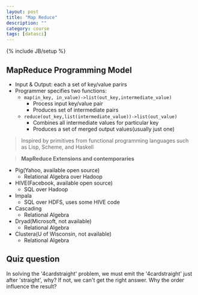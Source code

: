 ```yaml
---
layout: post
title: "Map Reduce"
description: ""
category: course
tags: [datasci]
---
```

{% include JB/setup %}

## MapReduce Programming Model

* Input & Output: each a set of key/value parirs
* Programmer specifies two functions:
    * `map(in_key, in_value)->list(out_key,intermediate_value)`
        * Process input key/value pair
        * Produces set of intermediate pairs
    * `reduce(out_key,list(intermediate_value))->list(out_value)`
        * Combines all intermediate values for particular key
        * Produces a set of merged output values(usually just one)


>Inspired by primitives from functional programming languages such as Lisp, Scheme, and Haskell

> **MapReduce Extensions and contemporaries**

* Pig(Yahoo, available open source) 
    * Relational Algebra over Hadoop
* HIVE(Facebook, available open source)
    * SQL over Hadoop
* Impala
    * SQL over HDFS, uses some HIVE code
* Cascading
    * Relational Algebra
* Dryad(Microsoft, not available)
    * Relational Algebra
* Clustera(U of Wisconsin, not available)
    * Relational Algebra

## Quiz question

In solving the '4cardstraight' problem, we must emit the '4cardstraight' just after 'straight', why? If not, we can't get the right answer. Why the order influence the result?